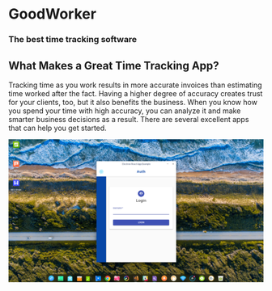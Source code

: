 # GoodWorker

### The best **time tracking** software

## What Makes a Great Time Tracking App?

Tracking time as you work results in more accurate invoices than estimating time worked after the fact. Having a higher degree of accuracy creates trust for your clients, too, but it also benefits the business. When you know how you spend your time with high accuracy, you can analyze it and make smarter business decisions as a result. There are several excellent apps that can help you get started.

![enter image description here](/screens/DeepinScreenshot_20181025101601.png)
